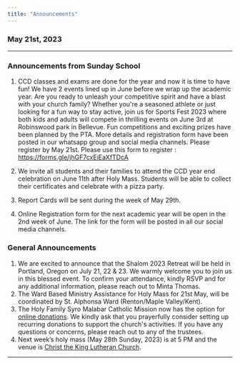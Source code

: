 ```yaml
---
title: "Announcements"
---
```


### May 21st, 2023
---

### Announcements from Sunday School

1. CCD classes and exams are done for the year and now it is time to have fun!  We have 2 events lined up in June before we wrap up the academic year. Are you ready to unleash your competitive spirit and have a blast with your church family? Whether you're a seasoned athlete or just looking for a fun way to stay active, join us for Sports Fest 2023 where both kids and adults will compete in thrilling events on June 3rd at Robinswood park in Bellevue. Fun competitions and exciting prizes have been planned by the PTA. More details and registration form have been posted in our whatsapp group and social media channels. Please register by May 21st. Please use this form to register : https://forms.gle/jhGF7cxEiEaXfTDcA

2. We invite all students and their families to attend the CCD year end celebration on June 11th after Holy Mass. Students will be able to collect their certificates and celebrate with a pizza party.
 
3. Report Cards will be sent during the week of May 29th.

4. Online Registration form for the next academic year will be open in the 2nd week of June. The link for the form will be posted in all our social media channels.

### General Announcements

1.  We are excited to announce that the Shalom 2023 Retreat will be held in Portland, Oregon on July 21, 22 & 23. We warmly welcome you to join us in this blessed event. To confirm your attendance, kindly RSVP and for any additional information, please reach out to Minta Thomas.
2. The Ward Based Ministry Assistance for Holy Mass for 21st May, will be coordinated by St. Alphonsa Ward (Renton/Maple Valley/Kent).
3. The Holy Family Syro Malabar Catholic Mission now has the option for <a target="_blank" href="https://holyfamilyseattle.org/donation/">online donations</a>. We kindly ask that you prayerfully consider setting up recurring donations to support the church's activities. If you have any questions or concerns, please reach out to any of the trustees.
4. Next week’s holy mass (May 28th Sunday, 2023) is at 5 PM and the venue is <a href="https://goo.gl/maps/zcVAGcsD3jCAhs5y9" target="_blank">Christ the King Lutheran Church</a>.

---
